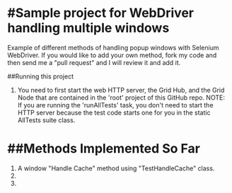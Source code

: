 #Sample project for WebDriver handling multiple windows
===========================

Example of different methods of handling popup windows with Selenium WebDriver.  If you would like
to add your own method, fork my code and then send me a "pull request" and I will review it and
add it.

##Running this project
1. You need to first start the web HTTP server, the Grid Hub, and the Grid Node 
   that are contained in the 'root' project of this GitHub repo.  NOTE: If  you are 
   running the 'runAllTests' task, you don't need to start the HTTP server because
   the test code starts one for you in the static AllTests suite class.

##Methods Implemented So Far
===========================
1. A window "Handle Cache" method using "TestHandleCache" class.
2. 
3. 
